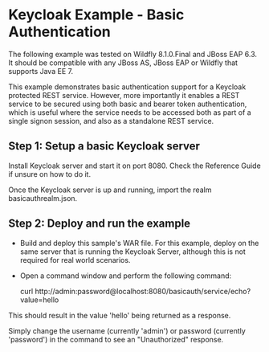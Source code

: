 Keycloak Example - Basic Authentication
=======================================

The following example was tested on Wildfly 8.1.0.Final and JBoss EAP 6.3. It should be compatible with any JBoss AS, JBoss EAP or Wildfly that supports Java EE 7.

This example demonstrates basic authentication support for a Keycloak protected REST service. However, more importantly it enables a REST service to be secured using both basic and bearer token authentication, which is useful where the service needs to be accessed both as part of a single signon session, and also as a standalone REST service.


Step 1: Setup a basic Keycloak server
--------------------------------------------------------------
Install Keycloak server and start it on port 8080. Check the Reference Guide if unsure on how to do it.

Once the Keycloak server is up and running, import the realm basicauthrealm.json.


Step 2: Deploy and run the example
--------------------------------------------------------------

- Build and deploy this sample's WAR file. For this example, deploy on the same server that is running the Keycloak Server, although this is not required for real world scenarios.

- Open a command window and perform the following command:

    curl http://admin:password@localhost:8080/basicauth/service/echo?value=hello

This should result in the value 'hello' being returned as a response.

Simply change the username (currently 'admin') or password (currently 'password') in the command to see an "Unauthorized" response.


